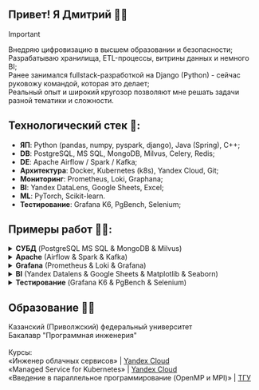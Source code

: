 ## Привет! Я Дмитрий 👋🏻
> [!IMPORTANT]
> Внедряю цифровизацию в высшем образовании и безопасности;<br>
Разрабатываю хранилища, ETL-процессы, витрины данных и немного BI;<br>
Ранее занимался fullstack-разработкой на Django (Python) - сейчас руковожу командой, которая это делает;<br>
Реальный опыт и широкий кругозор позволяют мне решать задачи разной тематики и сложности.

## Технологический стек 🔨:
- **ЯП**: Python (pandas, numpy, pyspark, django), Java (Spring), C++;
- **DB**: PostgreSQL, MS SQL, MongoDB, Milvus, Celery, Redis;
- **DE**: Apache Airflow / Spark / Kafka;
- **Архитектура**: Docker, Kubernetes (k8s), Yandex Cloud, Git;
- **Мониторинг**: Prometheus, Loki, Graphana;
- **BI**: Yandex DataLens, Google Sheets, Excel;
- **ML**: PyTorch, Scikit-learn.
- **Тестирование**: Grafana K6, PgBench, Selenium; 

## Примеры работ 👨‍💻:

<details>

<summary><b>СУБД</b> (PostgreSQL MS SQL & MongoDB & Milvus)</summary>

### PostgreSQL

...

### MS SQL

...

### MongoDB

...

### Milvus

Система распознавания лиц (CV):
- создание эмбеддингов через ResNet-50;
- однозначная идентификация человека по лицу + поиск подобных лиц;
- поиск на базе индексов Milvus.
<img src="assets/images/milvus.png">


</details>

<details>

<summary><b>Apache</b> (Airflow & Spark & Kafka)</summary>

### Apache Airflow

...

### Apache Spark

...

### Apache Kafka

...

</details>

<details>

<summary><b>Grafana</b> (Prometheus & Loki & Grafana)</summary>

### Prometheus

...

### Loki

...

### Grafana

...

</details>

<details>

<summary><b>BI</b> (Yandex Datalens & Google Sheets & Matplotlib & Seaborn)</summary>

### Yandex Datalens
Интерактивные дашборды:
- контроль исполнения задач подразделениями;
- мониторинг эффективности работы в корпоративной системе.
<img src="assets/images/datalens.jpg">

</details>

<details>

<summary><b>Тестирование</b> (Grafana K6 & PgBench & Selenium)</summary>

### Grafana K6

Нагрузочное тестирование веб-приложений:
- проверка latency запросов к API / страницам;
- поиск медленных страниц для оптимизации;
- оценка максимальной пропускной способности системы.
<img src="assets/images/grafana-k6.png">

### PgBench

...

</details>

## Образование 👨‍🎓
Казанский (Приволжский) федеральный университет<br>
Бакалавр "Программная инженерия"<br>
<br>
Курсы:<br>
«Инженер облачных сервисов» | [Yandex Cloud](https://start.practicum.yandex/ycloud/)<br>
«Managed Service for Kubernetes» | [Yandex Cloud](https://yandex.cloud/ru/training/kubernetes)<br>
«Введение в параллельное программирование (OpenMP и MPI)» | [ТГУ](https://stepik.org/course/115024/syllabus)
